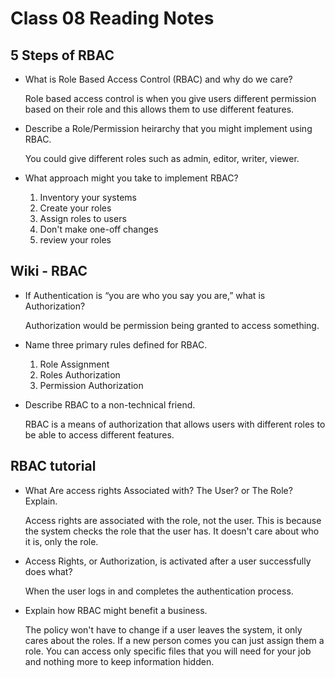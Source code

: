 # Class 08 Reading Notes

## 5 Steps of RBAC

- What is Role Based Access Control (RBAC) and why do we care?

  Role based access control is when you give users different permission based on their role and this allows them to use different features.

- Describe a Role/Permission heirarchy that you might implement using RBAC.

  You could give different roles such as admin, editor, writer, viewer.

- What approach might you take to implement RBAC?

  1. Inventory your systems
  2. Create your roles
  3. Assign roles to users
  4. Don't make one-off changes
  5. review your roles

## Wiki - RBAC

- If Authentication is “you are who you say you are,” what is Authorization?

    Authorization would be permission being granted to access something.

- Name three primary rules defined for RBAC.

   1. Role Assignment
   2. Roles Authorization
   3. Permission Authorization

- Describe RBAC to a non-technical friend.

    RBAC is a means of authorization that allows users with different roles to be able to access different features.
  
## RBAC tutorial

- What Are access rights Associated with? The User? or The Role? Explain.

    Access rights are associated with the role, not the user. This is because the system checks the role that the user has. It doesn't care about who it is, only the role.

- Access Rights, or Authorization, is activated after a user successfully does what?

   When the user logs in and completes the authentication process.

- Explain how RBAC might benefit a business.

    The policy won't have to change if a user leaves the system, it only cares about the roles. If a new person comes you can just assign them a role. You can access only specific files that you will need for your job and nothing more to keep information hidden.
